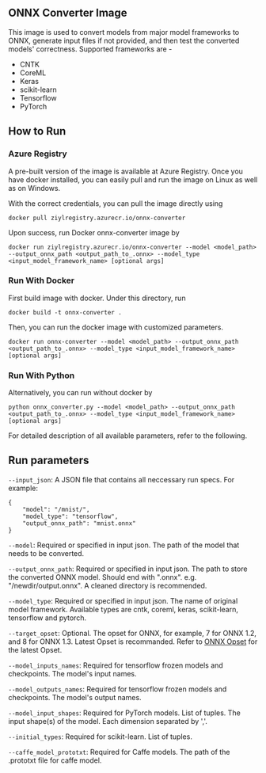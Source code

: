 ## ONNX Converter Image

This image is used to convert models from major model frameworks to ONNX, generate input files if not provided, and then test the converted models' correctness. 
Supported frameworks are - 
   - CNTK
   - CoreML
   - Keras
   - scikit-learn
   - Tensorflow
   - PyTorch


## How to Run 

### Azure Registry

A pre-built version of the image is available at Azure Registry. Once you have docker installed, you can easily pull and run the image on Linux as well as on Windows. 

With the correct credentials, you can pull the image directly using 
```
docker pull ziylregistry.azurecr.io/onnx-converter
```

Upon success, run Docker onnx-converter image by
```
docker run ziylregistry.azurecr.io/onnx-converter --model <model_path> --output_onnx_path <output_path_to_.onnx> --model_type <input_model_framework_name> [optional args]
```

### Run With Docker
First build image with docker. Under this directory, run
```
docker build -t onnx-converter .
```
Then, you can run the docker image with customized parameters. 

```
docker run onnx-converter --model <model_path> --output_onnx_path <output_path_to_.onnx> --model_type <input_model_framework_name> [optional args]
```

### Run With Python
Alternatively, you can run without docker by 
```
python onnx_converter.py --model <model_path> --output_onnx_path <output_path_to_.onnx> --model_type <input_model_framework_name> [optional args]
```
For detailed description of all available parameters, refer to the following. 

## Run parameters

`--input_json`: A JSON file that contains all neccessary run specs. For example:
```
{
    "model": "/mnist/",
    "model_type": "tensorflow",
    "output_onnx_path": "mnist.onnx"
}
```

`--model`: Required or specified in input json. The path of the model that needs to be converted.

`--output_onnx_path`: Required or specified in input json. The path to store the converted ONNX model. Should end with ".onnx". e.g. "/newdir/output.onnx". A cleaned directory is recommended. 

`--model_type`: Required or specified in input json. The name of original model framework. Available types are cntk, coreml, keras, scikit-learn, tensorflow and pytorch.

`--target_opset`: Optional. The opset for ONNX, for example, 7 for ONNX 1.2, and 8 for ONNX 1.3. Latest Opset is recommanded. Refer to [ONNX Opset](https://github.com/microsoft/onnxruntime/blob/master/docs/Versioning.md#version-matrix) for the latest Opset. 

`--model_inputs_names`: Required for tensorflow frozen models and checkpoints. The model's input names. 

`--model_outputs_names`: Required for tensorflow frozen models and checkpoints. The model's output names. 

`--model_input_shapes`: Required for PyTorch models. List of tuples. The input shape(s) of the model. Each dimension separated by ','.

`--initial_types`: Required for scikit-learn. List of tuples.

`--caffe_model_prototxt`: Required for Caffe models. The path of the .prototxt file for caffe model.
 

